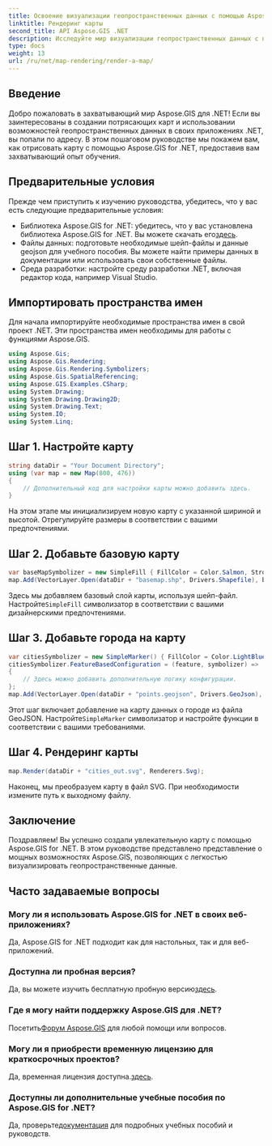 ```yaml
---
title: Освоение визуализации геопространственных данных с помощью Aspose.GIS
linktitle: Рендеринг карты
second_title: API Aspose.GIS .NET
description: Исследуйте мир визуализации геопространственных данных с помощью Aspose.GIS для .NET. Создавайте потрясающие карты без особых усилий. Скачать сейчас! #Aspose #ГИС
type: docs
weight: 13
url: /ru/net/map-rendering/render-a-map/
---
```

## Введение
Добро пожаловать в захватывающий мир Aspose.GIS для .NET! Если вы заинтересованы в создании потрясающих карт и использовании возможностей геопространственных данных в своих приложениях .NET, вы попали по адресу. В этом пошаговом руководстве мы покажем вам, как отрисовать карту с помощью Aspose.GIS for .NET, предоставив вам захватывающий опыт обучения.
## Предварительные условия
Прежде чем приступить к изучению руководства, убедитесь, что у вас есть следующие предварительные условия:
-  Библиотека Aspose.GIS for .NET: убедитесь, что у вас установлена библиотека Aspose.GIS for .NET. Вы можете скачать его[здесь](https://releases.aspose.com/gis/net/).
- Файлы данных: подготовьте необходимые шейп-файлы и данные geojson для учебного пособия. Вы можете найти примеры данных в документации или использовать свои собственные файлы.
- Среда разработки: настройте среду разработки .NET, включая редактор кода, например Visual Studio.
## Импортировать пространства имен
Для начала импортируйте необходимые пространства имен в свой проект .NET. Эти пространства имен необходимы для работы с функциями Aspose.GIS.
```csharp
using Aspose.Gis;
using Aspose.Gis.Rendering;
using Aspose.Gis.Rendering.Symbolizers;
using Aspose.Gis.SpatialReferencing;
using Aspose.GIS.Examples.CSharp;
using System.Drawing;
using System.Drawing.Drawing2D;
using System.Drawing.Text;
using System.IO;
using System.Linq;
```
## Шаг 1. Настройте карту
```csharp
string dataDir = "Your Document Directory";
using (var map = new Map(800, 476))
{
    // Дополнительный код для настройки карты можно добавить здесь.
}
```
На этом этапе мы инициализируем новую карту с указанной шириной и высотой. Отрегулируйте размеры в соответствии с вашими предпочтениями.
## Шаг 2. Добавьте базовую карту
```csharp
var baseMapSymbolizer = new SimpleFill { FillColor = Color.Salmon, StrokeWidth = 0.75 };
map.Add(VectorLayer.Open(dataDir + "basemap.shp", Drivers.Shapefile), baseMapSymbolizer);
```
 Здесь мы добавляем базовый слой карты, используя шейп-файл. Настройте`SimpleFill` символизатор в соответствии с вашими дизайнерскими предпочтениями.
## Шаг 3. Добавьте города на карту
```csharp
var citiesSymbolizer = new SimpleMarker() { FillColor = Color.LightBlue };
citiesSymbolizer.FeatureBasedConfiguration = (feature, symbolizer) =>
{
    // Здесь можно добавить дополнительную логику конфигурации.
};
map.Add(VectorLayer.Open(dataDir + "points.geojson", Drivers.GeoJson), citiesSymbolizer);
```
 Этот шаг включает добавление на карту данных о городе из файла GeoJSON. Настройте`SimpleMarker` символизатор и настройте функции в соответствии с вашими требованиями.
## Шаг 4. Рендеринг карты
```csharp
map.Render(dataDir + "cities_out.svg", Renderers.Svg);
```
Наконец, мы преобразуем карту в файл SVG. При необходимости измените путь к выходному файлу.
## Заключение
Поздравляем! Вы успешно создали увлекательную карту с помощью Aspose.GIS for .NET. В этом руководстве представлено представление о мощных возможностях Aspose.GIS, позволяющих с легкостью визуализировать геопространственные данные.
## Часто задаваемые вопросы
### Могу ли я использовать Aspose.GIS for .NET в своих веб-приложениях?
Да, Aspose.GIS for .NET подходит как для настольных, так и для веб-приложений.
### Доступна ли пробная версия?
Да, вы можете изучить бесплатную пробную версию[здесь](https://releases.aspose.com/).
### Где я могу найти поддержку Aspose.GIS для .NET?
 Посетить[Форум Aspose.GIS](https://forum.aspose.com/c/gis/33) для любой помощи или вопросов.
### Могу ли я приобрести временную лицензию для краткосрочных проектов?
 Да, временная лицензия доступна.[здесь](https://purchase.aspose.com/temporary-license/).
### Доступны ли дополнительные учебные пособия по Aspose.GIS for .NET?
 Да, проверьте[документация](https://reference.aspose.com/gis/net/) для подробных учебных пособий и руководств.